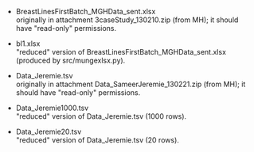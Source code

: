 * BreastLinesFirstBatch_MGHData_sent.xlsx  
  originally in attachment 3caseStudy_130210.zip (from MH); it should
  have "read-only" permissions.

* bl1.xlsx  
  "reduced" version of BreastLinesFirstBatch_MGHData_sent.xlsx (produced
  by src/mungexlsx.py).

* Data_Jeremie.tsv  
  originally in attachment Data_SameerJeremie_130221.zip (from MH); it
  should have "read-only" permissions.

* Data_Jeremie1000.tsv  
  "reduced" version of Data_Jeremie.tsv (1000 rows).

* Data_Jeremie20.tsv  
  "reduced" version of Data_Jeremie.tsv (20 rows).
